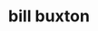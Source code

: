 ---
title: "bill buxton"
id: tag.id
permalink: "/tags/bill%20buxton"
videos: [1297,1298,1299,2177]
---